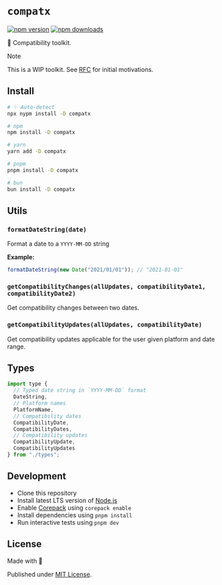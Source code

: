 # `compatx`

<!-- automd:badges -->

[![npm version](https://img.shields.io/npm/v/compatx)](https://npmjs.com/package/compatx)
[![npm downloads](https://img.shields.io/npm/dm/compatx)](https://npmjs.com/package/compatx)

<!-- /automd -->

🌴 Compatibility toolkit.

> [!NOTE]
> This is a WIP toolkit. See [RFC](./RFC.md) for initial motivations.

## Install

<!-- automd:pm-install dev -->

```sh
# ✨ Auto-detect
npx nypm install -D compatx

# npm
npm install -D compatx

# yarn
yarn add -D compatx

# pnpm
pnpm install -D compatx

# bun
bun install -D compatx
```

<!-- /automd -->

## Utils

<!-- automd:jsdocs src="./src/index.ts" -->

### `formatDateString(date)`

Format a date to a `YYYY-MM-DD` string

**Example:**

```ts
formatDateString(new Date("2021/01/01")); // "2021-01-01"
```

### `getCompatibilityChanges(allUpdates, compatibilityDate1, compatibilityDate2)`

Get compatibility changes between two dates.

### `getCompatibilityUpdates(allUpdates, compatibilityDate)`

Get compatibility updates applicable for the user given platform and date range.

<!-- /automd -->

## Types

```js
import type {
  // Typed date string in `YYYY-MM-DD` format
  DateString,
  // Platform names
  PlatformName,
  // Compatibility dates
  CompatibilityDate,
  CompatibilityDates,
  // Compatibility updates
  CompatibilityUpdate,
  CompatibilityUpdates
} from "./types";
```

## Development

- Clone this repository
- Install latest LTS version of [Node.js](https://nodejs.org/en/)
- Enable [Corepack](https://github.com/nodejs/corepack) using `corepack enable`
- Install dependencies using `pnpm install`
- Run interactive tests using `pnpm dev`

## License

Made with 💛

Published under [MIT License](./LICENSE).
